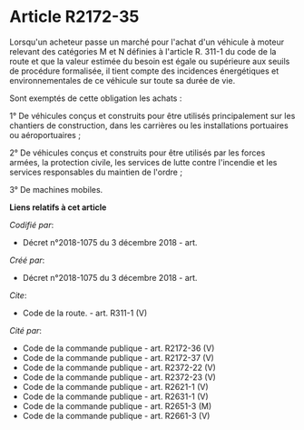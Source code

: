 # Article R2172-35

Lorsqu'un acheteur passe un marché pour l'achat d'un véhicule à moteur relevant des catégories M et N définies à l'article R.
311-1 du code de la route et que la valeur estimée du besoin est égale ou supérieure aux seuils de procédure formalisée, il
tient compte des incidences énergétiques et environnementales de ce véhicule sur toute sa durée de vie. 

Sont exemptés de cette obligation les achats : 

1° De véhicules conçus et construits pour être utilisés principalement sur les chantiers de construction, dans les carrières
ou les installations portuaires ou aéroportuaires ; 

2° De véhicules conçus et construits pour être utilisés par les forces armées, la protection civile, les services de lutte
contre l'incendie et les services responsables du maintien de l'ordre ; 

3° De machines mobiles.

**Liens relatifs à cet article**

_Codifié par_:

  - Décret n°2018-1075 du 3 décembre 2018 - art.

_Créé par_:

  - Décret n°2018-1075 du 3 décembre 2018 - art.

_Cite_:

  - Code de la route. - art. R311-1 (V)

_Cité par_:

  - Code de la commande publique - art. R2172-36 (V)
  - Code de la commande publique - art. R2172-37 (V)
  - Code de la commande publique - art. R2372-22 (V)
  - Code de la commande publique - art. R2372-23 (V)
  - Code de la commande publique - art. R2621-1 (V)
  - Code de la commande publique - art. R2631-1 (V)
  - Code de la commande publique - art. R2651-3 (M)
  - Code de la commande publique - art. R2661-3 (V)

